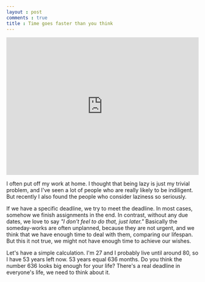```yaml
---
layout : post
comments : true
title : Time goes faster than you think
---
```

<iframe src="https://embed.ted.com/talks/tim_urban_inside_the_mind_of_a_master_procrastinator" width="100%" height="360" style="max-width:640; margin:0 auto;" frameborder="0" scrolling="no" allowfullscreen></iframe>

I often put off my work at home. I thought that being lazy is just my trivial problem, and I've seen a lot of people who are really likely to be indiligent. But recently I also found the people who consider laziness so seriously. 

<!--break-->

If we have a specific deadline, we try to meet the deadline. In most cases, somehow we finish assignments in the end. In contrast, without any due dates, we love to say *"I don't feel to do that, just later."* Basically the someday-works are often unplanned, because they are not urgent, and we think that we have enough time to deal with them, comparing our lifespan. But this it not true, we might not have enough time to achieve our wishes.

Let's have a simple calculation. I'm 27 and I probably live until around 80, so I have 53 years left now. 53 years equal 636 months. Do you think the number 636 looks big enough for your life? There's a real deadline in everyone's life, we need to think about it.
